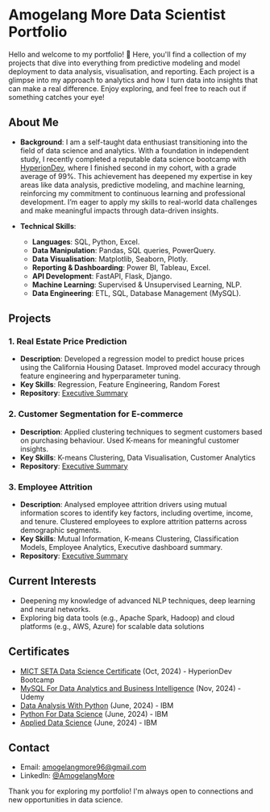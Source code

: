 # Amogelang More Data Scientist Portfolio

Hello and welcome to my portfolio! 🎉 Here, you'll find a collection of my projects that dive into everything from predictive modeling and model deployment to data analysis, visualisation, and reporting. Each project is a glimpse into my approach to analytics and how I turn data into insights that can make a real difference. Enjoy exploring, and feel free to reach out if something catches your eye!

## **About Me**
* **Background**:
I am a self-taught data enthusiast transitioning into the field of data science and analytics. With a foundation in independent study, I recently completed a reputable data science bootcamp with [HyperionDev](https://www.hyperiondev.com/portfolio/270386/), where I finished second in my cohort, with a grade average of 99%. This achievement has deepened my expertise in key areas like data analysis, predictive modeling, and machine learning, reinforcing my commitment to continuous learning and professional development. I’m eager to apply my skills to real-world data challenges and make meaningful impacts through data-driven insights.

* **Technical Skills**:
  - **Languages**: SQL, Python, Excel.
  - **Data Manipulation**: Pandas, SQL queries, PowerQuery.
  - **Data Visualisation**: Matplotlib, Seaborn, Plotly.
  - **Reporting & Dashboarding**: Power BI, Tableau, Excel.
  - **API Development**: FastAPI, Flask, Django.
  - **Machine Learning**: Supervised & Unsupervised Learning, NLP.
  - **Data Engineering**: ETL, SQL, Database Management (MySQL).

## **Projects**

### 1. Real Estate Price Prediction 
   - **Description**: Developed a regression model to predict house prices using the California Housing Dataset. Improved model accuracy through feature engineering and hyperparameter tuning.
   - **Key Skills**: Regression, Feature Engineering, Random Forest
   - **Repository**: [Executive Summary](https://github.com/Just-Aymz/Real-Estate-Prediction/edit/main/README.md)

### 2. Customer Segmentation for E-commerce
   - **Description**: Applied clustering techniques to segment customers based on purchasing behaviour. Used K-means for meaningful customer insights.
   - **Key Skills**: K-means Clustering, Data Visualisation, Customer Analytics
   - **Repository**: [Executive Summary](https://github.com/Just-Aymz/RFM-Segmentation-Analysis/blob/main/README.md)

### 3. Employee Attrition
  - **Description**: Analysed employee attrition drivers using mutual information scores to identify key factors, including overtime, income, and tenure. Clustered employees to explore attrition patterns across demographic segments.
  - **Key Skills**: Mutual Information, K-means Clustering, Classification Models, Employee Analytics, Executive dashboard summary.
  - **Repository**: [Executive Summary](https://github.com/Just-Aymz/HR-Employee-Attrition-Prediction/blob/main/Attrition_Report.ipynb)

## **Current Interests**
- Deepening my knowledge of advanced NLP techniques, deep learning and neural networks.
- Exploring big data tools (e.g., Apache Spark, Hadoop) and cloud platforms (e.g., AWS, Azure) for scalable data solutions

## **Certificates**
  * [MICT SETA Data Science Certificate](https://www.hyperiondev.com/portfolio/270386/) (Oct, 2024) - HyperionDev Bootcamp
  * [MySQL For Data Analytics and Business Intelligence](https://www.udemy.com/home/my-courses/learning/) (Nov, 2024) - Udemy
  * [Data Analysis With Python](https://skills.yourlearning.ibm.com/certificate/share/d7a447ffb2ewogICJsZWFybmVyQ05VTSIgOiAiMjg1MDA4NlJFRyIsCiAgIm9iamVjdFR5cGUiIDogIkFDVElWSVRZIiwKICAib2JqZWN0SWQiIDogIlNOLUNPVVJTRS1WMTpDT0dOSVRJVkVDTEFTUytEQTAxMDFFTitWMSIKfQ03fe1aa1aa-10) (June, 2024) - IBM
  * [Python For Data Science](https://skills.yourlearning.ibm.com/certificate/share/e480d5cd3bewogICJvYmplY3RJZCIgOiAiU04tQ09VUlNFLVYxOkNPR05JVElWRUNMQVNTK1BZMDEwMUVOK1YzIiwKICAib2JqZWN0VHlwZSIgOiAiQUNUSVZJVFkiLAogICJsZWFybmVyQ05VTSIgOiAiMjg1MDA4NlJFRyIKfQ9a316f0634-10) (June, 2024) - IBM
  * [Applied Data Science](https://skills.yourlearning.ibm.com/certificate/share/8d20440c55ewogICJsZWFybmVyQ05VTSIgOiAiMjg1MDA4NlJFRyIsCiAgIm9iamVjdFR5cGUiIDogIkFDVElWSVRZIiwKICAib2JqZWN0SWQiIDogIlBMQU4tQjZDQkVGQ0EyQkZEIgp99208e61d3a-10) (June, 2024) - IBM

## **Contact**
- Email: [amogelangmore96@gmail.com](https://mailto:amogelangmore96@gmail.com)
- LinkedIn: [@AmogelangMore](https://www.linkedin.com/in/amogelang-more)

Thank you for exploring my portfolio! I'm always open to connections and new opportunities in data science.
